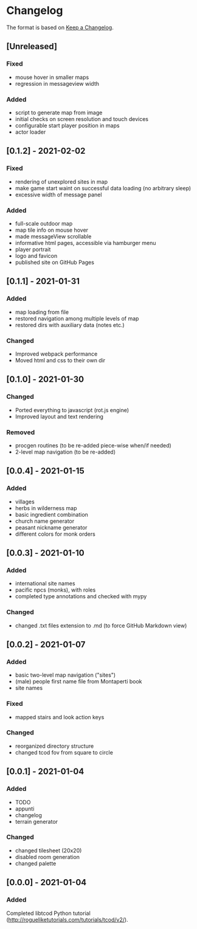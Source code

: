 # Changelog
The format is based on [Keep a Changelog](https://keepachangelog.com/en/1.0.0/).

## [Unreleased]

### Fixed
- mouse hover in smaller maps
- regression in messageview width

### Added
- script to generate map from image
- initial checks on screen resolution and touch devices
- configurable start player position in maps
- actor loader

## [0.1.2] - 2021-02-02
### Fixed
- rendering of unexplored sites in map
- make game start waint on successful data loading (no arbitrary sleep)
- excessive width of message panel

### Added
- full-scale outdoor map
- map tile info on mouse hover
- made messageView scrollable
- informative html pages, accessible via hamburger menu
- player portrait
- logo and favicon
- published site on GitHub Pages


## [0.1.1] - 2021-01-31
### Added
- map loading from file
- restored navigation among multiple levels of map
- restored dirs with auxiliary data (notes etc.)

### Changed
- Improved webpack performance
- Moved html and css to their own dir


## [0.1.0] - 2021-01-30
### Changed
- Ported everything to javascript (rot.js engine)
- Improved layout and text rendering

### Removed
- procgen routines (to be re-added piece-wise when/if needed)
- 2-level map navigation (to be re-added)


## [0.0.4] - 2021-01-15
### Added
- villages
- herbs in wilderness map
- basic ingredient combination
- church name generator
- peasant nickname generator
- different colors for monk orders


## [0.0.3] - 2021-01-10
### Added
- international site names
- pacific npcs (monks), with roles
- completed type annotations and checked with mypy

### Changed
- changed .txt files extension to .md (to force GitHub Markdown view)



## [0.0.2] - 2021-01-07
### Added
- basic two-level map navigation ("sites")
- (male) people first name file from Montaperti book
- site names

### Fixed
- mapped stairs and look action keys

### Changed
- reorganized directory structure
- changed tcod fov from square to circle


## [0.0.1] - 2021-01-04
### Added
- TODO
- appunti
- changelog
- terrain generator

### Changed
- changed tilesheet (20x20)
- disabled room generation
- changed palette


## [0.0.0] - 2021-01-04
### Added
Completed libtcod Python tutorial (http://rogueliketutorials.com/tutorials/tcod/v2/).
